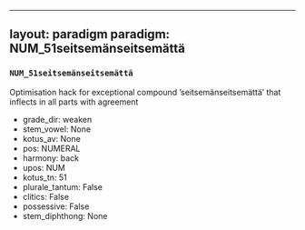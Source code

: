
---
layout: paradigm
paradigm: NUM_51seitsemänseitsemättä
---
### ` NUM_51seitsemänseitsemättä `

Optimisation hack for exceptional compound ’seitsemänseitsemättä’ that inflects in all parts with agreement
* grade_dir: weaken
* stem_vowel: None
* kotus_av: None
* pos: NUMERAL
* harmony: back
* upos: NUM
* kotus_tn: 51
* plurale_tantum: False
* clitics: False
* possessive: False
* stem_diphthong: None
